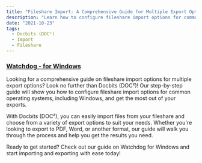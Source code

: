 ```yaml
---
title: "Fileshare Import: A Comprehensive Guide for Multiple Export Options"
description: "Learn how to configure fileshare import options for common operating systems with Docbits (DOC²). Get a step-by-step guide for multiple export options."
date: "2021-10-23"
tags:
  - Docbits (DOC²)
  - Import
  - Fileshare
---
```


### [Watchdog - for Windows](/docbits/fileshare/watchdog-windows/)

Looking for a comprehensive guide on fileshare import options for multiple export options? Look no further than Docbits (DOC²)! Our step-by-step guide will show you how to configure fileshare import options for common operating systems, including Windows, and get the most out of your exports.

With Docbits (DOC²), you can easily import files from your fileshare and choose from a variety of export options to suit your needs. Whether you're looking to export to PDF, Word, or another format, our guide will walk you through the process and help you get the results you need.

Ready to get started? Check out our guide on Watchdog for Windows and start importing and exporting with ease today!
